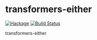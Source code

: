 transformers-either
==================

[![Hackage](https://img.shields.io/hackage/v/transformers-either.svg)](https://hackage.haskell.org/package/transformers-either) [![Build Status](https://secure.travis-ci.org/tmcgilchrist/transformers-either.png?branch=master)](http://travis-ci.org/tmcgilchrist/transformers-either)

transformers-either
